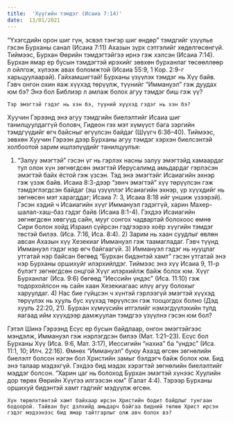 ```yaml
---
title:  'Хүүгийн тэмдэг (Исаиа 7:14)'
date:  13/01/2021
---
```


“Үхэгсдийн орон шиг гүн, эсвэл тэнгэр шиг өндөр” тэмдгийг үзүүлье гэсэн Бурханы санал (Исаиа 7:11) Ахазын зүрх сэтгэлийг хөдөлгөсөнгүй. Тиймээс, Бурхан Өөрийн тэмдэгтэйгээ ирнэ гэж хэлсэн (Исаиа 7:14). Бурхан ямар ер бусын тэмдэгтэй ирэхийг зөвхөн бурханлаг төсөөллөөр л ойлгож, хүлээж авах боломжтой (Исаиа 55:9, 1 Кор. 2:9-г харьцуулаарай). Гайхамшигтай! Бурханы үзүүлэх тэмдэг нь Хүү байв. Гэвч онгон охин яаж хүүхэд төрүүлж, түүнийг “Иммануэл” гэж дуудах юм бэ? Энэ бол Библиэр л амлаж болох агуу тэмдэг биш гэж үү?

`Тэр эмэгтэй гэдэг нь хэн бэ, түүний хүүхэд гэдэг нь хэн бэ?`

Хуучин Гэрээнд энэ агуу тэмдгийн биелэлтийг Исаиа шиг танилцуулдаггүй боловч, Гидеон гэх мэт хүмүүст бага зэргийн тэмдгүүдийг өгч байсныг өгүүлсэн байдаг (Шүүгч 6:36–40). Тиймээс, зөвхөн Хуучин Гэрээн дээр Бурханы агуу тэмдэг хэрхэн биелсэнтэй холбоотой зарим ишлэлүүдийг танилцуулъя:

1) “Залуу эмэгтэй” гэсэн үг нь гэрлэх насны залуу эмэгтэйд хамаардаг тул олон хүн зөгнөгдсөн эмэгтэй Иерусалимд амьдардаг гэрлэсэн эмэгтэй байх ёстой гэж үзсэн. Тэд энэ эмэгтэйг Исаиагийн эхнэр гэж үзэж байв. Исаиа 8:3-дээр “зөнч эмэгтэй” хүү төрүүлсэн гэж тэмдэглэгдсэн байдаг (эш үзүүллэг Исаиагийн эхнэр, үр хүүхдийг нь зөгнөсөн мэт харагддаг; Исаиа 7: 3, Исаиа 8:18 ийг уншиж үзээрэй). Гэсэн хэдий ч Исаиагийн хүүг Иммануэл гэдэггүй, харин Махер-шалал-хаш-баз гэдэг байв (Исаиа 8:1-4). Гэхдээ Исаиагийн зөгнөгдсөн хөвгүүд сайн, мууг сонгох чадвартай болохоос өмнө Сири болон хойд Израил сүйрсэн гэдгээрээ хоёр хүүгийн тэмдэг төстэй билээ. (Иса. 7:16, Иса. 8:4). 2) Зарим нь хаан суудлыг өвлөн авсан Ахазын хүү Хезекиаг Иммануэл гэж таамагладаг. Гэвч түүнд Иммануэл гэдэг нэр өгч байгаагүй. 3) Иммануэл гэдэг нь нууцлаг утгатай нэр байсан бөгөөд “Бурхан бидэнтэй хамт” гэсэн утгатай энэ нэр Бурханы оршихуйг илэрхийлдэг. Тиймээс энэ хүү Исаиа 9, 11-р бүлэгт зөгнөгдсөн онцгой Хүүг илэрхийлж байж болох юм. Хүүг Бурханлаг (Иса. 9:6) бөгөөд “Иессийн үндэс” (Иса. 11:10) гэж тодорхойлсон нь сайн хаан Хезекиагаас илүү агуу болохыг харуулдаг. 4) Нас бие гүйцсэн ч хүнтэй гэрлээгүй эмэгтэй хүүхэд төрүүлэх нь хууль бус хүүхэд төрүүлсэн гэж тооцогдох болно (Дэд хууль 22:20, 21). Бурхан хүмүүсийн итгэлийг нэмэгдүүлэхийн тулд яагаад ийм хүүхдээр дамжуулан тэмдгээ үзүүлнэ гэсэн юм бол?

Гэтэл Шинэ Гэрээнд Есүс ер бусын байдлаар, онгон эмэгтэйгээс мэндэлж, Иммануэл гэж нэрлэгдсэн билээ (Мат. 1:21–23). Есүс бол Бурханы Хүү (Иса. 9:6, Мат. 3:17), Иессигийн “нахиа” ба “үндэс” (Иса. 11:1, 10; Илч. 22:16). Өмнөх “Иммануэл” буюу Ахазд өгсөн зөгнөлийн биелэлт болсон нэгэн бол Христийн замыг бэлдэгч байж болох юм. Бид энэ талаар мэдэхгүй. Гэхдээ бид мэдэх хэрэгтэй зөгнөлийн биелэлтийг мэддэг болсон. “Харин цаг нь болоход Бурхан эмэгтэй хүнээс Хуулийн дор төрөх Өөрийн Хүүгээ илгээсэн юм” (Галат 4:4). Тэрээр Бурханы оршихуй бидэнтэй хамт гэдгийг мэдүүлж өгсөн.

`Хүн төрөлхтөнтэй хамт байхаар ирсэн Христийн бодит байдлыг тунгаан бодоорой. Тайван бус дэлхийд амьдарч байгаа бидний төлөө Христ ирсэн гэдэг мэдээнээс бид ямар тайтгарлыг олж авч болох вэ?`